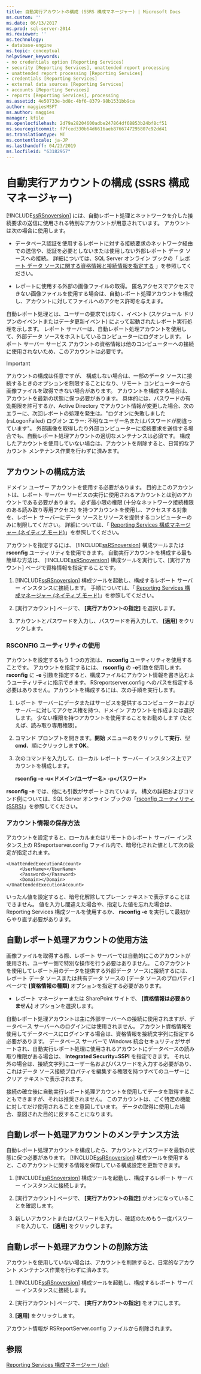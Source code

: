 ```yaml
---
title: 自動実行アカウントの構成 (SSRS 構成マネージャー) | Microsoft Docs
ms.custom: ''
ms.date: 06/13/2017
ms.prod: sql-server-2014
ms.reviewer: ''
ms.technology:
- database-engine
ms.topic: conceptual
helpviewer_keywords:
- no credentials option [Reporting Services]
- security [Reporting Services], unattended report processing
- unattended report processing [Reporting Services]
- credentials [Reporting Services]
- external data sources [Reporting Services]
- accounts [Reporting Services]
- reports [Reporting Services], processing
ms.assetid: 4e50733e-bd8c-4bf6-8379-98b1531bb9ca
author: maggiesMSFT
ms.author: maggies
manager: kfile
ms.openlocfilehash: 2d79a28204600adbe247864df68853b24bf8cf51
ms.sourcegitcommit: f7fced330b64d6616aeb8766747295807c92dd41
ms.translationtype: MT
ms.contentlocale: ja-JP
ms.lasthandoff: 04/23/2019
ms.locfileid: "63182957"
---
```

# <a name="configure-the-unattended-execution-account-ssrs-configuration-manager"></a>自動実行アカウントの構成 (SSRS 構成マネージャー)
  [!INCLUDE[ssRSnoversion](../../includes/ssrsnoversion-md.md)] には、自動レポート処理とネットワークを介した接続要求の送信に使用される特別なアカウントが用意されています。 アカウントは次の場合に使用します。  
  
-   データベース認証を使用するレポートに対する接続要求のネットワーク経由での送信や、認証を必要としないまたは使用しない外部レポート データ ソースへの接続。 詳細については、SQL Server オンライン ブックの「 [レポート データ ソースに関する資格情報と接続情報を指定する](../../integration-services/connection-manager/data-sources.md) 」を参照してください。  
  
-   レポートに使用する外部の画像ファイルの取得。 匿名アクセスでアクセスできない画像ファイルを使用する場合は、自動レポート処理アカウントを構成し、アカウントに対してファイルへのアクセス許可を与えます。  
  
 自動レポート処理とは、ユーザーの要求ではなく、イベント (スケジュール ドリブンのイベントまたはデータ更新イベント) によって起動されたレポート実行処理を示します。 レポート サーバーは、自動レポート処理アカウントを使用して、外部データ ソースをホストしているコンピューターにログオンします。 レポート サーバー サービス アカウントの資格情報は他のコンピューターへの接続に使用されないため、このアカウントは必要です。  
  
> [!IMPORTANT]  
>  アカウントの構成は任意ですが、 構成しない場合は、一部のデータ ソースに接続するときのオプションを制限することになり、リモート コンピューターから画像ファイルを取得できない場合があります。 アカウントを構成する場合は、アカウントを最新の状態に保つ必要があります。 具体的には、パスワードの有効期限を許可するか、Active Directory でアカウント情報が変更した場合、次のエラーに、次回レポートの処理を発生は。"ログオンに失敗しました (rsLogonFailed) ログオン エラー: 不明なユーザー名またはパスワードが間違っています"。 外部画像を取得したり外部コンピューターに接続要求を送信する場合でも、自動レポート処理アカウントの適切なメンテナンスは必須です。 構成したアカウントを使用していない場合は、アカウントを削除すると、日常的なアカウント メンテナンス作業を行わずに済みます。  
  
## <a name="how-to-configure-the-account"></a>アカウントの構成方法  
 ドメイン ユーザー アカウントを使用する必要があります。 目的上このアカウントは、レポート サーバー サービスの実行に使用されるアカウントとは別のアカウントである必要があります。 必ず最小限の権限 (十分なネットワーク接続権限のある読み取り専用アクセス) を持つアカウントを使用し、アクセスする対象を、レポート サーバーにデータ ソースとリソースを提供するコンピューターのみに制限してください。 詳細については、「 [Reporting Services 構成マネージャー &#40;ネイティブ モード&#41;](../../sql-server/install/reporting-services-configuration-manager-native-mode.md)」を参照してください。  
  
 アカウントを指定するには、 [!INCLUDE[ssRSnoversion](../../includes/ssrsnoversion-md.md)] 構成ツールまたは **rsconfig** ユーティリティを使用できます。 自動実行アカウントを構成する最も簡単な方法は、 [!INCLUDE[ssRSnoversion](../../includes/ssrsnoversion-md.md)] 構成ツールを実行して、[実行アカウント] ページで資格情報を指定することです。  
  
1.  [!INCLUDE[ssRSnoversion](../../includes/ssrsnoversion-md.md)] 構成ツールを起動し、構成するレポート サーバー インスタンスに接続します。 手順については、「 [Reporting Services 構成マネージャー &#40;ネイティブ モード&#41;](../../sql-server/install/reporting-services-configuration-manager-native-mode.md)」を参照してください。  
  
2.  [実行アカウント] ページで、 **[実行アカウントの指定]** を選択します。  
  
3.  アカウントとパスワードを入力し、パスワードを再入力して、 **[適用]** をクリックします。  
  
### <a name="using-rsconfig-utility"></a>RSCONFIG ユーティリティの使用  
 アカウントを設定するもう 1 つの方法は、 **rsconfig** ユーティリティを使用することです。 アカウントを指定するには、 **rsconfig** の **-e**引数を使用します。 **rsconfig** に **-e** 引数を指定すると、構成ファイルにアカウント情報を書き込むようユーティリティに指示できます。 RSreportserver.config へのパスを指定する必要はありません。アカウントを構成するには、次の手順を実行します。  
  
1.  レポート サーバーにデータまたはサービスを提供するコンピューターおよびサーバーに対してアクセス権を持つ、ドメイン アカウントを作成または選択します。 少ない権限を持つアカウントを使用することをお勧めします (たとえば、読み取り専用権限)。  
  
2.  コマンド プロンプトを開きます。**開始** メニューのをクリックして**実行**、型**cmd**、順にクリックします**OK**。  
  
3.  次のコマンドを入力して、ローカル レポート サーバー インスタンス上でアカウントを構成します。  
  
     **rsconfig -e -u\<ドメイン/ユーザー名> -p\<パスワード>**  
  
 **rsconfig -e** では、他にも引数がサポートされています。 構文の詳細およびコマンド例については、SQL Server オンライン ブックの「[rsconfig ユーティリティ (SSRS)](../tools/rsconfig-utility-ssrs.md)」を参照してください。  
  
### <a name="how-account-information-is-stored"></a>アカウント情報の保存方法  
 アカウントを設定すると、ローカルまたはリモートのレポート サーバー インスタンス上の RSreportserver.config ファイル内で、暗号化された値として次の設定が指定されます。  
  
```  
<UnattendedExecutionAccount>  
     <UserName></UserName>  
     <Password></Password>  
     <Domain></Domain>  
</UnattendedExecutionAccount>  
```  
  
 いったん値を設定すると、暗号化解除してプレーン テキストで表示することはできません。 値を入力し間違えた場合や、指定した値を忘れた場合は、Reporting Services 構成ツールを使用するか、 **rsconfig -e** を実行して最初からやり直す必要があります。  
  
## <a name="how-to-use-the-unattended-report-processing-account"></a>自動レポート処理アカウントの使用方法  
 画像ファイルを取得する際、レポート サーバーでは自動的にこのアカウントが使用され、ユーザー側で特別な操作を行う必要はありません。 このアカウントを使用してレポート用のデータを提供する外部データ ソースに接続するには、レポート データ ソースまたは共有データ ソースの [データ ソースのプロパティ] ページで **[資格情報の種類]** オプションを指定する必要があります。  
  
-   レポート マネージャーまたは SharePoint サイトで、 **[資格情報は必要ありません]** オプションを選択します。  
  
 自動レポート処理アカウントは主に外部サーバーへの接続に使用されますが、データベース サーバーへのログインには使用されません。 アカウント資格情報を使用してデータベースにログインする場合は、資格情報を接続文字列に指定する必要があります。 データベース サーバーで Windows 統合セキュリティがサポートされ、自動実行レポート処理に使用されるアカウントにデータベースの読み取り権限がある場合は、 **Integrated Security=SSPI** を指定できます。 それ以外の場合は、接続文字列にユーザー名およびパスワードを入力する必要があり、これはデータ ソース接続プロパティを編集する権限を持つすべてのユーザーにクリア テキストで表示されます。  
  
 接続の確立後に自動実行レポート処理アカウントを使用してデータを取得することもできますが、それは推奨されません。 このアカウントは、ごく特定の機能に対してだけ使用されることを意図しています。 データの取得に使用した場合、意図された目的に反することになります。  
  
## <a name="how-to-maintain-the-unattended-report-processing-account"></a>自動レポート処理アカウントのメンテナンス方法  
 自動レポート処理アカウントを構成したら、アカウントとパスワードを最新の状態に保つ必要があります。 [!INCLUDE[ssRSnoversion](../../includes/ssrsnoversion-md.md)] 構成ツールを使用すると、このアカウントに関する情報を保存している構成設定を更新できます。  
  
1.  [!INCLUDE[ssRSnoversion](../../includes/ssrsnoversion-md.md)] 構成ツールを起動し、構成するレポート サーバー インスタンスに接続します。  
  
2.  [実行アカウント] ページで、 **[実行アカウントの指定]** がオンになっていることを確認します。  
  
3.  新しいアカウントまたはパスワードを入力し、確認のためもう一度パスワードを入力して、 **[適用]** をクリックします。  
  
## <a name="how-to-delete-the-unattended-report-processing-account"></a>自動レポート処理アカウントの削除方法  
 アカウントを使用していない場合は、アカウントを削除すると、日常的なアカウント メンテナンス作業を行わずに済みます。  
  
1.  [!INCLUDE[ssRSnoversion](../../includes/ssrsnoversion-md.md)] 構成ツールを起動し、構成するレポート サーバー インスタンスに接続します。  
  
2.  [実行アカウント] ページで、 **[実行アカウントの指定]** をオフにします。  
  
3.  **[適用]** をクリックします。  
  
 アカウント情報が RSReportServer.config ファイルから削除されます。  
  
## <a name="see-also"></a>参照  
 [Reporting Services 構成マネージャー &#40;del&#41;](../../sql-server/install/reporting-services-configuration-manager-native-mode.md)  
  
  
